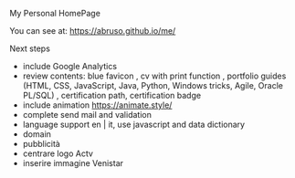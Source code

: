 My Personal HomePage

You can see at: https://abruso.github.io/me/

Next steps

  - include Google Analytics
  - review contents:   blue favicon
                     , cv with print function
                     , portfolio guides (HTML, CSS, JavaScript, Java, Python, Windows tricks, Agile, Oracle PL/SQL)
                     , certification path, certification badge
  - include animation https://animate.style/
  - complete send mail and validation
  - language support en | it, use javascript and data dictionary
  - domain
  - pubblicità
  - centrare logo Actv
  - inserire immagine Venistar
